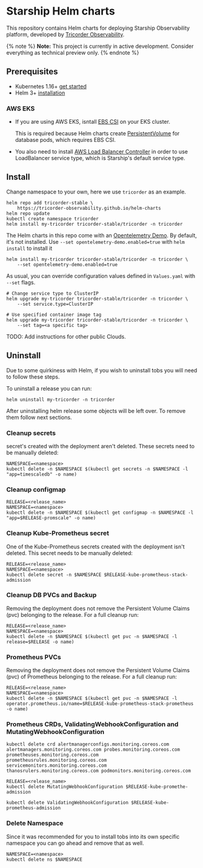 # Starship Helm charts

This repository contains Helm charts for deploying Starship Observability
platform, developed by [Tricorder Observability](https://tricorder.dev).

{% note %}
**Note:** This project is currently in active development. Consider everything
as technical preview only.
{% endnote %}

## Prerequisites
- Kubernetes 1.16+ [get started](https://kubernetes.io/docs/setup/)
- Helm 3+ [installation](https://helm.sh/docs/intro/install/)

### AWS EKS
- If you are using AWS EKS, isntall
  [EBS CSI](https://docs.aws.amazon.com/eks/latest/userguide/ebs-csi.html)
  on your EKS cluster.

  This is required because Helm charts create
  [PersistentVolume](https://kubernetes.io/docs/concepts/storage/persistent-volumes/)
  for database pods, which requires EBS CSI.
- You also need to install
  [AWS Load Balancer Controller](https://docs.aws.amazon.com/eks/latest/userguide/aws-load-balancer-controller.html)
  in order to use LoadBalancer service type, which is Starship's default service
  type.

## Install

Change namespace to your own, here we use `tricorder` as an example.

```shell
helm repo add tricorder-stable \
    https://tricorder-observability.github.io/helm-charts
helm repo update
kubectl create namespace tricorder
helm install my-tricorder tricorder-stable/tricorder -n tricorder
```

The Helm charts in this repo come with an
[Opentelemetry Demo](https://github.com/open-telemetry/opentelemetry-demo).
By default, it's not installed. Use `--set opentelemetry-demo.enabled=true`
with `helm install` to install it

```shell
helm install my-tricorder tricorder-stable/tricorder -n tricorder \
    --set opentelemetry-demo.enabled=true
```

As usual, you can override configuration values defined in `Values.yaml`
with `--set` flags.
```shell
# Change service type to ClusterIP
helm upgrade my-tricorder tricorder-stable/tricorder -n tricorder \
    --set service.type=ClusterIP

# Use specified container image tag
helm upgrade my-tricorder tricorder-stable/tricorder -n tricorder \
    --set tag=<a specific tag>
```

TODO: Add instructions for other public Clouds.

## Uninstall

Due to some quirkiness with Helm, if you wish to uninstall tobs you will need to follow these steps.

To uninstall a release you can run:

```shell
helm uninstall my-tricorder -n tricorder
```

After uninstalling helm release some objects will be left over. To remove them follow next sections.

### Cleanup secrets
secret's created with the deployment aren't deleted. These secrets need to be manually deleted:
```shell
NAMESPACE=<namespace>
kubectl delete -n $NAMESPACE $(kubectl get secrets -n $NAMESPACE -l "app=timescaledb" -o name)
```

### Cleanup configmap
```shell
RELEASE=<release_name>
NAMESPACE=<namespace>
kubectl delete -n $NAMESPACE $(kubectl get configmap -n $NAMESPACE -l "app=$RELEASE-promscale" -o name)
```

### Cleanup Kube-Prometheus secret
One of the Kube-Prometheus secrets created with the deployment isn't deleted. This secret needs to be manually deleted:
```shell
RELEASE=<release_name>
NAMESPACE=<namespace>
kubectl delete secret -n $NAMESPACE $RELEASE-kube-prometheus-stack-admission
```

### Cleanup DB PVCs and Backup
Removing the deployment does not remove the Persistent Volume Claims (pvc) belonging to the release. For a full cleanup run:

```shell
RELEASE=<release_name>
NAMESPACE=<namespace>
kubectl delete -n $NAMESPACE $(kubectl get pvc -n $NAMESPACE -l release=$RELEASE -o name)
```

### Prometheus PVCs
Removing the deployment does not remove the Persistent Volume Claims (pvc) of Prometheus belonging to the release. For a full cleanup run:
```shell
RELEASE=<release_name>
NAMESPACE=<namespace>
kubectl delete -n $NAMESPACE $(kubectl get pvc -n $NAMESPACE -l operator.prometheus.io/name=$RELEASE-kube-prometheus-stack-prometheus -o name)
```

### Prometheus CRDs, ValidatingWebhookConfiguration and MutatingWebhookConfiguration

```shell
kubectl delete crd alertmanagerconfigs.monitoring.coreos.com alertmanagers.monitoring.coreos.com probes.monitoring.coreos.com prometheuses.monitoring.coreos.com prometheusrules.monitoring.coreos.com servicemonitors.monitoring.coreos.com thanosrulers.monitoring.coreos.com podmonitors.monitoring.coreos.com
```

```shell
RELEASE=<release_name>
kubectl delete MutatingWebhookConfiguration $RELEASE-kube-promethe-admission

kubectl delete ValidatingWebhookConfiguration $RELEASE-kube-prometheus-admission
```

### Delete Namespace
Since it was recommended for you to install tobs into its own specific namespace you can go ahead and remove that as well.
```shell
NAMESPACE=<namespace>
kubectl delete ns $NAMESPACE
```
